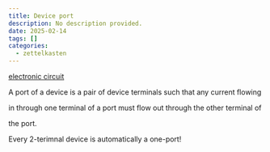 ```yaml
---
title: Device port
description: No description provided.
date: 2025-02-14
tags: []
categories:
  - zettelkasten
---
```


[electronic circuit](electronic%20circuit)

A port of a device is a pair of device terminals such that any current flowing

in through one terminal of a port must flow out through the other terminal of

the port.

Every 2-terimnal device is automatically a one-port!
